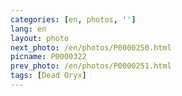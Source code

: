 ```yaml
---
categories: [en, photos, '']
lang: en
layout: photo
next_photo: /en/photos/P0000250.html
picname: P0000322
prev_photo: /en/photos/P0000251.html
tags: [Dead Oryx]
---
```

